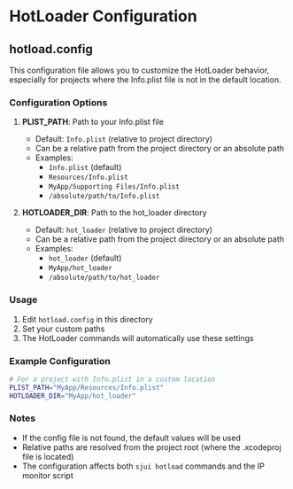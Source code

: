 # HotLoader Configuration

## hotload.config

This configuration file allows you to customize the HotLoader behavior, especially for projects where the Info.plist file is not in the default location.

### Configuration Options

1. **PLIST_PATH**: Path to your Info.plist file
   - Default: `Info.plist` (relative to project directory)
   - Can be a relative path from the project directory or an absolute path
   - Examples:
     - `Info.plist` (default)
     - `Resources/Info.plist`
     - `MyApp/Supporting Files/Info.plist`
     - `/absolute/path/to/Info.plist`

2. **HOTLOADER_DIR**: Path to the hot_loader directory
   - Default: `hot_loader` (relative to project directory)
   - Can be a relative path from the project directory or an absolute path
   - Examples:
     - `hot_loader` (default)
     - `MyApp/hot_loader`
     - `/absolute/path/to/hot_loader`

### Usage

1. Edit `hotload.config` in this directory
2. Set your custom paths
3. The HotLoader commands will automatically use these settings

### Example Configuration

```bash
# For a project with Info.plist in a custom location
PLIST_PATH="MyApp/Resources/Info.plist"
HOTLOADER_DIR="MyApp/hot_loader"
```

### Notes

- If the config file is not found, the default values will be used
- Relative paths are resolved from the project root (where the .xcodeproj file is located)
- The configuration affects both `sjui hotload` commands and the IP monitor script